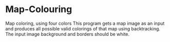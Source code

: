 # Map-Colouring
Map coloring, using four colors  This program gets a map image as an input and produces all possible valid colorings of that map using backtracking.  The input image background and borders should be white.
